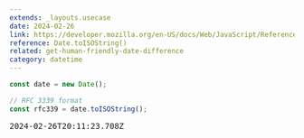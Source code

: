 ```yaml
---
extends: _layouts.usecase
date: 2024-02-26
link: https://developer.mozilla.org/en-US/docs/Web/JavaScript/Reference/Global_Objects/Date/toISOString
reference: Date.toISOString()
related: get-human-friendly-date-difference
category: datetime
---
```


```javascript
const date = new Date();

// RFC 3339 format
const rfc339 = date.toISOString();
```

<pre class="output">2024-02-26T20:11:23.708Z</pre>
